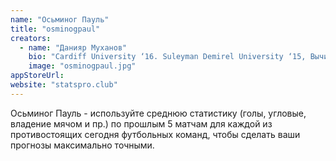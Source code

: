 ```yaml
---
name: "Осьминог Пауль"
title: "osminogpaul"
creators:
  - name: "Данияр Муханов"
    bio: "Cardiff University ‘16. Suleyman Demirel University ‘15, Вычислительная Техника. Работал над Android приложениями “Асыл Арна”, Adbird, PIT."
    image: "osminogpaul.jpg"
appStoreUrl:
website: "statspro.club"
---
```


Осьминог Пауль - используйте среднюю статистику (голы, угловые, владение мячом и пр.) по прошлым 5 матчам для каждой из противостоящих сегодня футбольных команд, чтобы сделать ваши прогнозы максимально точными.

